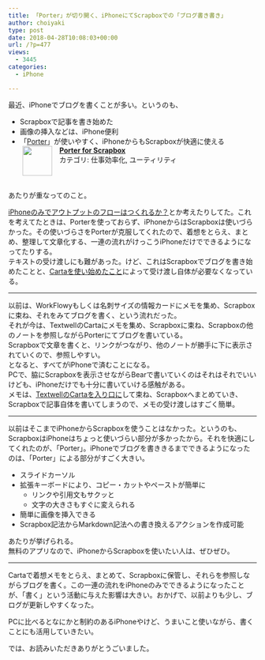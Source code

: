 ```yaml
---
title: 「Porter」が切り開く、iPhoneにてScrapboxでの「ブログ書き書き」
author: choiyaki
type: post
date: 2018-04-28T10:08:03+00:00
url: /?p=477
views:
  - 3445
categories:
  - iPhone

---
```

最近、iPhoneでブログを書くことが多い。というのも、

  * Scrapboxで記事を書き始めた
  * 画像の挿入などは、iPhone便利
  * 「[Porter][1]」が使いやすく、iPhoneからもScrapboxが快適に使える  
    <span class="appIcon"><img class="appIconImg" height="60" src="https://i1.wp.com/is3-ssl.mzstatic.com/image/thumb/Purple128/v4/9f/87/6b/9f876bcd-f994-ab6e-143d-0c016bf3e8b5/source/60x60bb.jpg?fit=660%2C60&#038;ssl=1" style="float:left;margin: 0px 15px 15px 5px;" data-recalc-dims="1" /></span><span class="appName"><strong><a href="https://itunes.apple.com/jp/app/porter-for-scrapbox/id1305805708?mt=8&#038;uo=4&#038;at=7gIWFXQQ" target="itunes_store">Porter for Scrapbox</a></strong></span>  
    <span class="appCategory">カテゴリ: 仕事効率化, ユーティリティ</span>  
    <span class="badgeS" style="display:inline-block; margin:6px"><a href="https://itunes.apple.com/jp/app/porter-for-scrapbox/id1305805708?mt=8&#038;uo=4&#038;at=7gIWFXQQ" target="itunes_store" style="display:inline-block;overflow:hidden;background:url(https://linkmaker.itunes.apple.com/htmlResources/assets//images/web/linkmaker/badge_appstore-sm.png) no-repeat;width:61px;height:15px;"></a></span><br style="clear:both;" />

あたりが重なってのこと。

[iPhoneのみでアウトプットのフローはつくれるか？][2]とか考えたりしてた。これを考えてたときは、Porterを使っておらず、iPhoneからはScrapboxは使いづらかった。その使いづらさをPorterが克服してくれたので、着想をとらえ、まとめ、整理して文章化する、一連の流れがけっこうiPhoneだけでできるようになってたりする。  
テキストの受け渡しにも難があった。けど、これはScrapboxでブログを書き始めたことと、[Cartaを使い始めたこと][3]によって受け渡し自体が必要なくなっている。

* * *

以前は、WorkFlowyもしくは名刺サイズの情報カードにメモを集め、Scrapboxに束ね、それをみてブログを書く、という流れだった。  
それが今は、TextwellのCartaにメモを集め、Scrapboxに束ね、Scrapboxの他のノートを参照しながらPorterにてブログを書いている。  
Scrapboxで文章を書くと、リンクがつながり、他のノートが勝手に下に表示されていくので、参照しやすい。  
となると、すべてがiPhoneで済むことになる。  
PCで、脇にScrapboxを表示させながらBearで書いていくのはそれはそれでいいけども、iPhoneだけでも十分に書いていける感触がある。  
メモは、[TextwellのCartaを入り口に][3]して束ね、Scrapboxへまとめていき、Scrapboxで記事自体を書いてしまうので、メモの受け渡しはすごく簡単。

* * *

以前はそこまでiPhoneからScrapboxを使うことはなかった。というのも、ScrapboxはiPhoneはちょっと使いづらい部分が多かったから。それを快適にしてくれたのが、「Porter」。iPhoneでブログを書ききるまでできるようになったのは、「Porter」による部分がすごく大きい。

  * スライドカーソル
  * 拡張キーボードにより、コピー・カットやペーストが簡単に 
      * リンクや引用文もサクッと
      * 文字の大きさもすぐに変えられる
  * 簡単に画像を挿入できる
  * Scrapbox記法からMarkdown記法への書き換えるアクションを作成可能

あたりが挙げられる。  
無料のアプリなので、iPhoneからScrapboxを使いたい人は、ぜひぜひ。

* * *

Cartaで着想メモをとらえ、まとめて、Scrapboxに保管し、それらを参照しながらブログを書く。この一連の流れをiPhoneのみでできるようになったことが、「書く」という活動に与えた影響は大きい。おかげで、以前よりも少し、ブログが更新しやすくなった。

PCに比べるとなにかと制約のあるiPhoneやけど、うまいこと使いながら、書くことにも活用していきたい。

では、お読みいただきありがとうごいました。

 [1]: https://scrapbox.io/choiyaki-hondana/Porter
 [2]: https://scrapbox.io/choiyaki-hondana/iPhone%E3%81%AE%E3%81%BF%E3%81%A7%E3%82%A2%E3%82%A6%E3%83%88%E3%83%97%E3%83%83%E3%83%88%E3%81%AE%E3%83%95%E3%83%AD%E3%83%BC%E3%81%AF%E3%81%A4%E3%81%8F%E3%82%8C%E3%82%8B%E3%81%8B%EF%BC%9F
 [3]: https://choiyaki.com/?p=474
